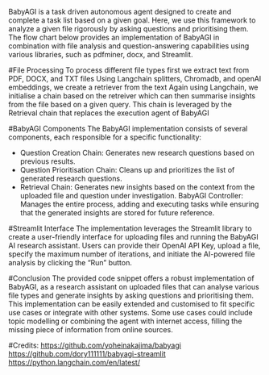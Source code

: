 BabyAGI is a task driven autonomous agent designed to create and complete a task list based on a given goal. Here, we use this framework to analyze a given file rigorously by asking questions and prioritising them. The flow chart below provides an implementation of BabyAGI in combination with file analysis and question-answering capabilities using various libraries, such as pdfminer, docx, and Streamlit.

#File Processing
To process different file types first we extract text from PDF, DOCX, and TXT files
Using Langchain splitters, Chromadb, and openAI embeddings, we create a retriever from the text
Again using Langchain, we initialise a chain based on the retreiver which can then summarise insights from the file based on a given query. This chain is leveraged by the Retrieval chain that replaces the execution agent of BabyAGI

#BabyAGI Components
The BabyAGI implementation consists of several components, each responsible for a specific functionality:
- Question Creation Chain: Generates new research questions based on previous results.
- Question Prioritisation Chain: Cleans up and prioritizes the list of generated research questions.
- Retrieval Chain: Generates new insights based on the context from the uploaded file and question under investigation.
BabyAGI Controller: Manages the entire process, adding and executing tasks while ensuring that the generated insights are stored for future reference.

#Streamlit Interface
The implementation leverages the Streamlit library to create a user-friendly interface for uploading files and running the BabyAGI AI research assistant. Users can provide their OpenAI API Key, upload a file, specify the maximum number of iterations, and initiate the AI-powered file analysis by clicking the “Run” button.

#Conclusion
The provided code snippet offers a robust implementation of BabyAGI, as a research assistant on uploaded files that can analyse various file types and generate insights by asking questions and prioritising them. This implementation can be easily extended and customised to fit specific use cases or integrate with other systems.
Some use cases could include topic modelling or combining the agent with internet access, filling the missing piece of information from online sources.

#Credits:
https://github.com/yoheinakajima/babyagi
https://github.com/dory111111/babyagi-streamlit
https://python.langchain.com/en/latest/

